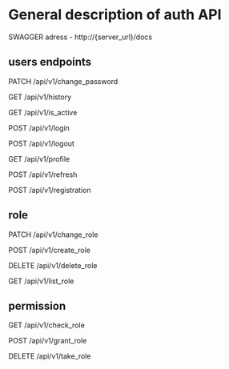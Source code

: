 # General description of auth API

SWAGGER adress - http://{server_url}/docs

## users endpoints

PATCH
/api/v1/change_password

GET
/api/v1/history

GET
/api/v1/is_active

POST
/api/v1/login

POST
/api/v1/logout

GET
/api/v1/profile

POST
/api/v1/refresh

POST
/api/v1/registration

## role

PATCH
/api/v1/change_role

POST
/api/v1/create_role

DELETE
/api/v1/delete_role

GET
/api/v1/list_role

## permission

GET
/api/v1/check_role

POST
/api/v1/grant_role

DELETE
/api/v1/take_role